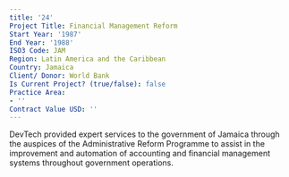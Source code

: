 ```yaml
---
title: '24'
Project Title: Financial Management Reform
Start Year: '1987'
End Year: '1988'
ISO3 Code: JAM
Region: Latin America and the Caribbean
Country: Jamaica
Client/ Donor: World Bank
Is Current Project? (true/false): false
Practice Area:
- ''
Contract Value USD: ''
---
```


DevTech provided expert services to the government of Jamaica through the auspices of the Administrative Reform Programme to assist in the improvement and automation of accounting and financial management systems throughout government operations.